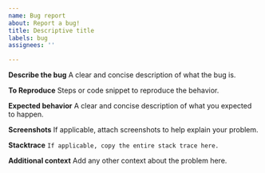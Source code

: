 ```yaml
---
name: Bug report
about: Report a bug!
title: Descriptive title
labels: bug
assignees: ''

---
```


**Describe the bug**
A clear and concise description of what the bug is.

**To Reproduce**
Steps or code snippet to reproduce the behavior.

**Expected behavior**
A clear and concise description of what you expected to happen.

**Screenshots**
If applicable, attach screenshots to help explain your problem.

**Stacktrace**
``If applicable, copy the entire stack trace here.``

**Additional context**
Add any other context about the problem here.
